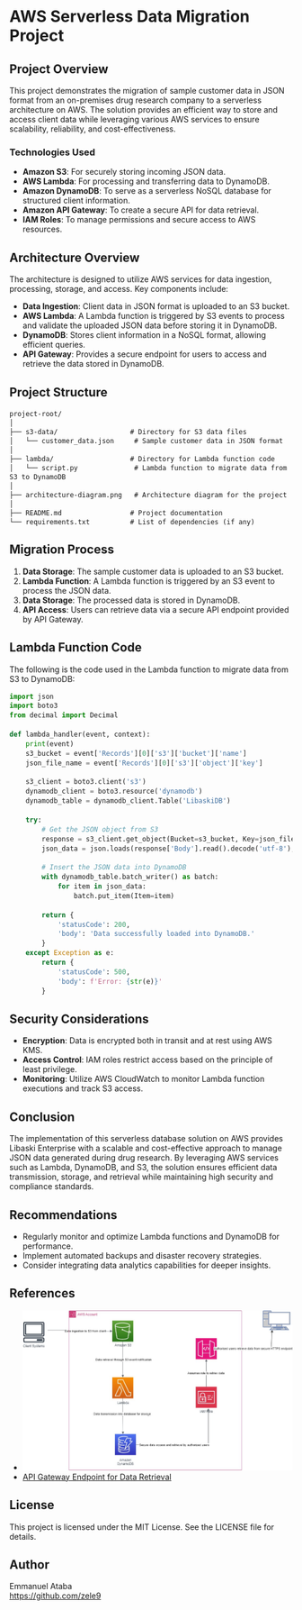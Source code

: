 
# AWS Serverless Data Migration Project

## Project Overview

This project demonstrates the migration of sample customer data in JSON format from an on-premises drug research company to a serverless architecture on AWS. The solution provides an efficient way to store and access client data while leveraging various AWS services to ensure scalability, reliability, and cost-effectiveness.

### Technologies Used
- **Amazon S3**: For securely storing incoming JSON data.
- **AWS Lambda**: For processing and transferring data to DynamoDB.
- **Amazon DynamoDB**: To serve as a serverless NoSQL database for structured client information.
- **Amazon API Gateway**: To create a secure API for data retrieval.
- **IAM Roles**: To manage permissions and secure access to AWS resources.

## Architecture Overview

The architecture is designed to utilize AWS services for data ingestion, processing, storage, and access. Key components include:

- **Data Ingestion**: Client data in JSON format is uploaded to an S3 bucket.
- **AWS Lambda**: A Lambda function is triggered by S3 events to process and validate the uploaded JSON data before storing it in DynamoDB.
- **DynamoDB**: Stores client information in a NoSQL format, allowing efficient queries.
- **API Gateway**: Provides a secure endpoint for users to access and retrieve the data stored in DynamoDB.

## Project Structure

```
project-root/
│
├── s3-data/                  # Directory for S3 data files
│   └── customer_data.json     # Sample customer data in JSON format
│
├── lambda/                   # Directory for Lambda function code
│   └── script.py              # Lambda function to migrate data from S3 to DynamoDB
│
├── architecture-diagram.png   # Architecture diagram for the project
│
├── README.md                 # Project documentation
└── requirements.txt          # List of dependencies (if any)
```

## Migration Process

1. **Data Storage**: The sample customer data is uploaded to an S3 bucket.
2. **Lambda Function**: A Lambda function is triggered by an S3 event to process the JSON data.
3. **Data Storage**: The processed data is stored in DynamoDB.
4. **API Access**: Users can retrieve data via a secure API endpoint provided by API Gateway.

## Lambda Function Code

The following is the code used in the Lambda function to migrate data from S3 to DynamoDB:

```python
import json
import boto3
from decimal import Decimal

def lambda_handler(event, context):
    print(event)
    s3_bucket = event['Records'][0]['s3']['bucket']['name']
    json_file_name = event['Records'][0]['s3']['object']['key']

    s3_client = boto3.client('s3')
    dynamodb_client = boto3.resource('dynamodb')
    dynamodb_table = dynamodb_client.Table('LibaskiDB')

    try:
        # Get the JSON object from S3
        response = s3_client.get_object(Bucket=s3_bucket, Key=json_file_name)
        json_data = json.loads(response['Body'].read().decode('utf-8'), parse_float=Decimal)
        
        # Insert the JSON data into DynamoDB
        with dynamodb_table.batch_writer() as batch:
            for item in json_data:
                batch.put_item(Item=item)
                
        return {
            'statusCode': 200,
            'body': 'Data successfully loaded into DynamoDB.'
        }
    except Exception as e:
        return {
            'statusCode': 500,
            'body': f'Error: {str(e)}'
        }
```

## Security Considerations

- **Encryption**: Data is encrypted both in transit and at rest using AWS KMS.
- **Access Control**: IAM roles restrict access based on the principle of least privilege.
- **Monitoring**: Utilize AWS CloudWatch to monitor Lambda function executions and track S3 access.

## Conclusion

The implementation of this serverless database solution on AWS provides Libaski Enterprise with a scalable and cost-effective approach to manage JSON data generated during drug research. By leveraging AWS services such as Lambda, DynamoDB, and S3, the solution ensures efficient data transmission, storage, and retrieval while maintaining high security and compliance standards.

## Recommendations

- Regularly monitor and optimize Lambda functions and DynamoDB for performance.
- Implement automated backups and disaster recovery strategies.
- Consider integrating data analytics capabilities for deeper insights.

## References

- ![Alt text](OverallArchitecturediagrampic.jpg)  
- [API Gateway Endpoint for Data Retrieval](https://cgf4ne3ece.execute-api.us-east-1.amazonaws.com/dev/users/put_clientid)

## License

This project is licensed under the MIT License. See the LICENSE file for details.

## Author

Emmanuel Ataba   
https://github.com/zele9
